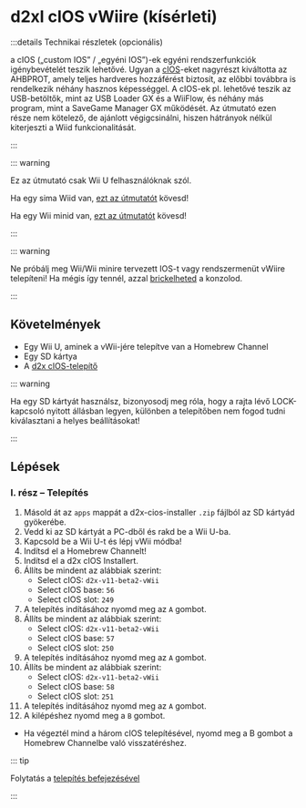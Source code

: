 # d2xl cIOS vWiire (kísérleti)

:::details Technikai részletek (opcionális)

a cIOS („custom IOS” / „egyéni IOS”)-ek egyéni rendszerfunkciók igénybevételét teszik lehetővé. Ugyan a [cIOS](https://wiibrew.org/wiki/Custom_IOS)-eket nagyrészt kiváltotta az AHBPROT, amely teljes hardveres hozzáférést biztosít, az előbbi továbbra is rendelkezik néhány hasznos képességgel. A cIOS-ek pl. lehetővé teszik az USB-betöltők, mint az USB Loader GX és a WiiFlow, és néhány más program, mint a SaveGame Manager GX működését. Az útmutató ezen része nem kötelező, de ajánlott végigcsinálni, hiszen hátrányok nélkül kiterjeszti a Wiid funkcionalitását.

:::

::: warning

Ez az útmutató csak Wii U felhasználóknak szól.

Ha egy sima Wiid van, [ezt az útmutatót](cios) kövesd!

Ha egy Wii minid van, [ezt az útmutatót](cios-mini) kövesd!

:::

::: warning

Ne próbálj meg Wii/Wii minire tervezett IOS-t vagy rendszermenüt vWiire telepíteni! Ha mégis így tennél, azzal [brickelheted](bricks#ios-brick) a konzolod.

:::

## Követelmények

- Egy Wii U, aminek a vWii-jére telepítve van a Homebrew Channel
- Egy SD kártya
- A [d2x cIOS-telepítő](/assets/files/d2x_cIOS_Installer-vWii.zip)

::: warning

Ha egy SD kártyát használsz, bizonyosodj meg róla, hogy a rajta lévő LOCK-kapcsoló nyitott állásban legyen, különben a telepítőben nem fogod tudni kiválasztani a helyes beállításokat!

:::

## Lépések

### I. rész – Telepítés

1. Másold át az `apps` mappát a d2x-cios-installer `.zip` fájlból az SD kártyád gyökerébe.
2. Vedd ki az SD kártyát a PC-dből és rakd be a Wii U-ba.
3. Kapcsold be a Wii U-t és lépj vWii módba!
4. Indítsd el a Homebrew Channelt!
5. Indítsd el a d2x cIOS Installert.
6. Állíts be mindent az alábbiak szerint:
    - Select cIOS: `d2x-v11-beta2-vWii`
    - Select cIOS base: `56`
    - Select cIOS slot: `249`
7. A telepítés indításához nyomd meg az `A` gombot.
8. Állíts be mindent az alábbiak szerint:
    - Select cIOS: `d2x-v11-beta2-vWii`
    - Select cIOS base: `57`
    - Select cIOS slot: `250`
9. A telepítés indításához nyomd meg az `A` gombot.
10. Állíts be mindent az alábbiak szerint:
    - Select cIOS: `d2x-v11-beta2-vWii`
    - Select cIOS base: `58`
    - Select cIOS slot: `251`
11. A telepítés indításához nyomd meg az `A` gombot.
12. A kilépéshez nyomd meg a `B` gombot.

- Ha végeztél mind a három cIOS telepítésével, nyomd meg a B gombot a Homebrew Channelbe való visszatéréshez.

::: tip

Folytatás a [telepítés befejezésével](vwii-finalizing-setup)

:::
